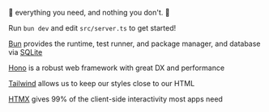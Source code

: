 🚀 everything you need, and nothing you don't. 🌊

Run `bun dev`  and edit `src/server.ts` to get started!

[Bun](https://bun.sh/) provides the runtime, test runner, and package manager, and database via [SQLite](https://bun.sh/docs/api/sqlite)

[Hono](https://hono.dev) is a robust web framework with great DX and performance

[Tailwind](https://tailwindcss.com/) allows us to keep our styles close to our HTML

[HTMX](https://htmx.org/reference/) gives 99% of the client-side interactivity most apps need

